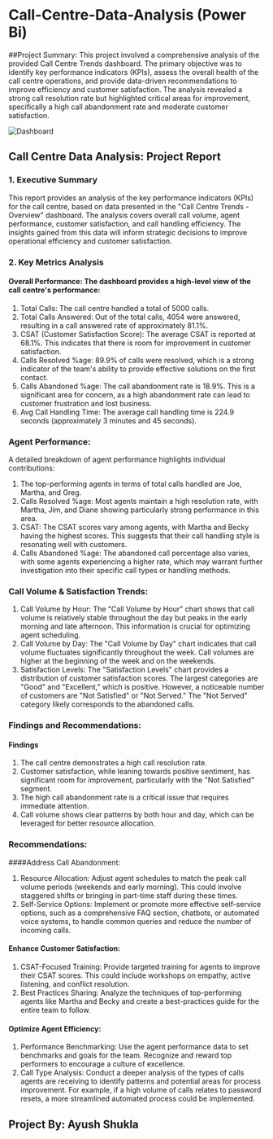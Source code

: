 # Call-Centre-Data-Analysis (Power Bi)

##Project Summary:
This project involved a comprehensive analysis of the provided Call Centre Trends dashboard. The primary objective was to identify key performance indicators (KPIs), assess the overall health of the call centre operations, and provide data-driven recommendations to improve efficiency and customer satisfaction. The analysis revealed a strong call resolution rate but highlighted critical areas for improvement, specifically a high call abandonment rate and moderate customer satisfaction.

![Dashboard]()

## Call Centre Data Analysis: Project Report
### 1. Executive Summary
This report provides an analysis of the key performance indicators (KPIs) for the call centre, based on data presented in the "Call Centre Trends - Overview" dashboard. The analysis covers overall call volume, agent performance, customer satisfaction, and call handling efficiency. The insights gained from this data will inform strategic decisions to improve operational efficiency and customer satisfaction.

### 2. Key Metrics Analysis
#### Overall Performance: The dashboard provides a high-level view of the call centre's performance:
1. Total Calls: The call centre handled a total of 5000 calls.
2. Total Calls Answered: Out of the total calls, 4054 were answered, resulting in a call answered rate of approximately 81.1%.
3. CSAT (Customer Satisfaction Score): The average CSAT is reported at 68.1%. This indicates that there is room for improvement in customer satisfaction.
4. Calls Resolved %age: 89.9% of calls were resolved, which is a strong indicator of the team's ability to provide effective solutions on the first contact.
5. Calls Abandoned %age: The call abandonment rate is 18.9%. This is a significant area for concern, as a high abandonment rate can lead to customer frustration and lost business.
6. Avg Call Handling Time: The average call handling time is 224.9 seconds (approximately 3 minutes and 45 seconds).

### Agent Performance:
A detailed breakdown of agent performance highlights individual contributions:
1. The top-performing agents in terms of total calls handled are Joe, Martha, and Greg.
2. Calls Resolved %age: Most agents maintain a high resolution rate, with Martha, Jim, and Diane showing particularly strong performance in this area.
3. CSAT: The CSAT scores vary among agents, with Martha and Becky having the highest scores. This suggests that their call handling style is resonating well with customers.
4. Calls Abandoned %age: The abandoned call percentage also varies, with some agents experiencing a higher rate, which may warrant further investigation into their specific call types or handling methods.

### Call Volume & Satisfaction Trends:
1. Call Volume by Hour: The "Call Volume by Hour" chart shows that call volume is relatively stable throughout the day but peaks in the early morning and late afternoon. This information is crucial for optimizing agent scheduling.
2. Call Volume by Day: The "Call Volume by Day" chart indicates that call volume fluctuates significantly throughout the week. Call volumes are higher at the beginning of the week and on the weekends.
3. Satisfaction Levels: The "Satisfaction Levels" chart provides a distribution of customer satisfaction scores. The largest categories are "Good" and "Excellent," which is positive. However, a noticeable number of customers are "Not Satisfied" or "Not Served." The "Not Served" category likely corresponds to the abandoned calls.

### Findings and Recommendations:
#### Findings
1. The call centre demonstrates a high call resolution rate.
2. Customer satisfaction, while leaning towards positive sentiment, has significant room for improvement, particularly with the "Not Satisfied" segment.
3. The high call abandonment rate is a critical issue that requires immediate attention.
4. Call volume shows clear patterns by both hour and day, which can be leveraged for better resource allocation.

### Recommendations:
####Address Call Abandonment:
1. Resource Allocation: Adjust agent schedules to match the peak call volume periods (weekends and early morning). This could involve staggered shifts or bringing in part-time staff during these times.
2. Self-Service Options: Implement or promote more effective self-service options, such as a comprehensive FAQ section, chatbots, or automated voice systems, to handle common queries and reduce the number of incoming calls.

#### Enhance Customer Satisfaction:
1. CSAT-Focused Training: Provide targeted training for agents to improve their CSAT scores. This could include workshops on empathy, active listening, and conflict resolution.
2. Best Practices Sharing: Analyze the techniques of top-performing agents like Martha and Becky and create a best-practices guide for the entire team to follow.

#### Optimize Agent Efficiency:
1. Performance Benchmarking: Use the agent performance data to set benchmarks and goals for the team. Recognize and reward top performers to encourage a culture of excellence.
2. Call Type Analysis: Conduct a deeper analysis of the types of calls agents are receiving to identify patterns and potential areas for process improvement. For example, if a high volume of calls relates to password resets, a more streamlined automated process could be implemented.

## Project By: Ayush Shukla
